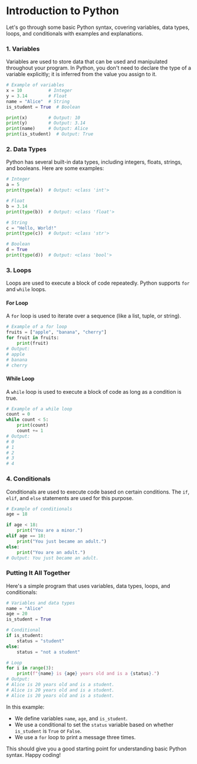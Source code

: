 # Introduction to Python

Let's go through some basic Python syntax, covering variables, data types, loops, and conditionals with examples and explanations.

### 1. Variables

Variables are used to store data that can be used and manipulated throughout your program. In Python, you don't need to declare the type of a variable explicitly; it is inferred from the value you assign to it.

```python
# Example of variables
x = 10          # Integer
y = 3.14        # Float
name = "Alice"  # String
is_student = True  # Boolean

print(x)        # Output: 10
print(y)        # Output: 3.14
print(name)     # Output: Alice
print(is_student)  # Output: True
```

### 2. Data Types

Python has several built-in data types, including integers, floats, strings, and booleans. Here are some examples:

```python
# Integer
a = 5
print(type(a))  # Output: <class 'int'>

# Float
b = 3.14
print(type(b))  # Output: <class 'float'>

# String
c = "Hello, World!"
print(type(c))  # Output: <class 'str'>

# Boolean
d = True
print(type(d))  # Output: <class 'bool'>
```

### 3. Loops

Loops are used to execute a block of code repeatedly. Python supports `for` and `while` loops.

#### For Loop

A `for` loop is used to iterate over a sequence (like a list, tuple, or string).

```python
# Example of a for loop
fruits = ["apple", "banana", "cherry"]
for fruit in fruits:
    print(fruit)
# Output:
# apple
# banana
# cherry
```

#### While Loop

A `while` loop is used to execute a block of code as long as a condition is true.

```python
# Example of a while loop
count = 0
while count < 5:
    print(count)
    count += 1
# Output:
# 0
# 1
# 2
# 3
# 4
```

### 4. Conditionals

Conditionals are used to execute code based on certain conditions. The `if`, `elif`, and `else` statements are used for this purpose.

```python
# Example of conditionals
age = 18

if age < 18:
    print("You are a minor.")
elif age == 18:
    print("You just became an adult.")
else:
    print("You are an adult.")
# Output: You just became an adult.
```

### Putting It All Together

Here's a simple program that uses variables, data types, loops, and conditionals:

```python
# Variables and data types
name = "Alice"
age = 20
is_student = True

# Conditional
if is_student:
    status = "student"
else:
    status = "not a student"

# Loop
for i in range(3):
    print(f"{name} is {age} years old and is a {status}.")
# Output:
# Alice is 20 years old and is a student.
# Alice is 20 years old and is a student.
# Alice is 20 years old and is a student.
```

In this example:

- We define variables `name`, `age`, and `is_student`.
- We use a conditional to set the `status` variable based on whether `is_student` is `True` or `False`.
- We use a `for` loop to print a message three times.

This should give you a good starting point for understanding basic Python syntax. Happy coding!
